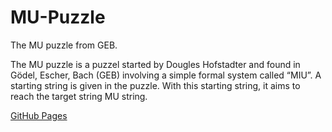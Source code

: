 # MU-Puzzle
The MU puzzle from GEB. 

The MU puzzle is a puzzel started by Dougles Hofstadter and found in Gödel, Escher, Bach GEB involving a simple formal system called “MIU”.
A starting string is given in the puzzle. With this starting string, it aims to reach the target string MU string.

[GitHub Pages](https://medium.com/@alibedirhan.d/mu-puzzle-f651ef3957c5)
